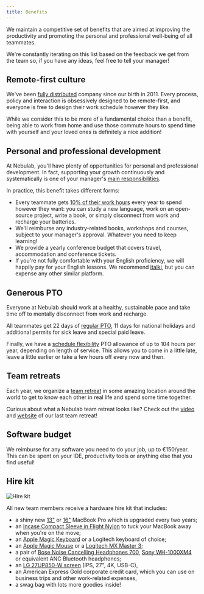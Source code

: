 ```yaml
---
title: Benefits
---
```


We maintain a competitive set of benefits that are aimed at improving the productivity and promoting
the personal and professional well-being of all teammates.

We're constantly iterating on this list based on the feedback we get from the team so, if you have
any ideas, feel free to tell your manager!

## Remote-first culture

We've been [fully distributed](/work-fundamentals/distributed-work) company since our birth in 2011.
Every process, policy and interaction is obsessively designed to be remote-first, and everyone is
free to design their work schedule however they like.

While we consider this to be more of a fundamental choice than a benefit, being able to work from
home and use those commute hours to spend time with yourself and your loved ones is definitely a
nice addition!

## Personal and professional development

At Nebulab, you'll have plenty of opportunities for personal and professional development. In fact,
supporting your growth continuously and systematically is one of your manager's
[main responsibilities](/personal-growth/coaching-and-one-on-ones).

In practice, this benefit takes different forms:

- Every teammate gets [10% of their work hours](/personal-growth/investment-time) every year to
  spend however they want: you can study a new language, work on an open-source project, write a
  book, or simply disconnect from work and recharge your batteries.
- We'll reimburse any industry-related books, workshops and courses, subject to your manager's
  approval. Whatever you need to keep learning!
- We provide a yearly conference budget that covers travel, accommodation and conference tickets.
- If you're not fully comfortable with your English proficiency, we will happily pay for your
  English lessons. We recommend [italki](https://www.italki.com/), but you can expense any other
  similar platform.

## Generous PTO

Everyone at Nebulab should work at a healthy, sustainable pace and take time off to mentally
disconnect from work and recharge.

All teammates get 22 days of [regular PTO](/work-fundamentals/distributed-work), 11 days for
national holidays and additional permits for sick leave and special paid leave.

Finally, we have a [schedule flexibility](/work-fundamentals/time-tracking/) PTO allowance of up to
104 hours per year, depending on length of service. This allows you to come in a little late, leave
a little earlier or take a few hours off every now and then.

## Team retreats

Each year, we organize a [team retreat](/company-rituals/team-retreats) in some amazing location
around the world to get to know each other in real life and spend some time together.

Curious about what a Nebulab team retreat looks like? Check out the
[video](https://youtu.be/gXsDfOmC6eY) and [website](https://retreat.nebulab.com) of our last team
retreat!

## Software budget

We reimburse for any software you need to do your job, up to €150/year. This can be spent on your
IDE, productivity tools or anything else that you find useful!

## Hire kit

![Hire kit](hire-kit.jpg)

All new team members receive a hardware hire kit that includes:

- a shiny new [13"][mbpro-13] or [16"][mbpro-16] MacBook Pro which is upgraded every two years;
- an [Incase Compact Sleeve in Flight Nylon][laptop-sleeve] to tuck your MacBook away when you're
  on the move;
- an [Apple Magic Keyboard][magic-keyboard] or a Logitech keyboard of choice;
- an [Apple Magic Mouse][magic-mouse] or a [Logitech MX Master 3][mx-master-3];
- a pair of [Bose Noise Cancelling Headphones 700][bose-headphones], [Sony WH-1000XM4][sony-headphones] or equivalent ANC Bluetooth headphones;
- an [LG 27UP850-W screen][lg-screen] (IPS, 27", 4K, USB-C),
- an American Express Gold corporate credit card, which you can use on business trips and other
  work-related expenses,
- a swag bag with lots more goodies inside!

[mbpro-13]: https://www.apple.com/shop/buy-mac/macbook-pro/13-inch-space-gray-2.0ghz-intel-core-i5-quad-core-processor-with-intel-iris-plus-graphics-512gb#
[mbpro-16]: https://www.apple.com/shop/buy-mac/macbook-pro/16-inch-space-gray-2.6ghz-6-core-processor-512gb#
[laptop-sleeve]: https://www.apple.com/shop/product/HPCZ2ZM/A/incase-compact-sleeve-in-flight-nylon-for-16-macbook-pro-and-15-macbook-pro
[magic-keyboard]: https://www.apple.com/shop/product/MLA22LL/A/magic-keyboard-us-english
[magic-mouse]: https://www.apple.com/shop/product/MLA02LL/A/magic-mouse-2-silver
[mx-master-3]: https://www.logitech.com/en-us/products/mice/mx-master-3-mac-wireless-mouse.910-005693.html
[bose-headphones]: https://www.bose.com/en_us/products/headphones/noise_cancelling_headphones/noise-cancelling-headphones-700.html#v=noise_cancelling_headphones_700_black
[sony-headphones]: https://electronics.sony.com/audio/headphones/headband/p/wh1000xm4
[lg-screen]: https://www.lg.com/us/monitors/lg-27up850-w-uhd-monitor
